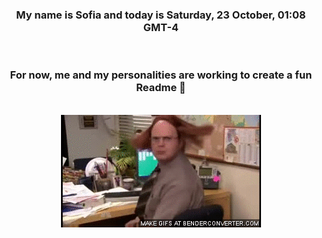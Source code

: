 


<div align="center">
<h3 >My name is Sofia and today is Saturday, 23 October, 01:08 GMT-4</h3><br>
<h3 >For now, me and my personalities are working to create a fun Readme 👋
</h3><br>
<img src='img/dwight.gif' alt='working...'/>
</div>
